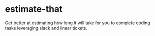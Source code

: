 # estimate-that
Get better at estimating how long it will take for you to complete coding tasks leveraging slack and linear tickets.
